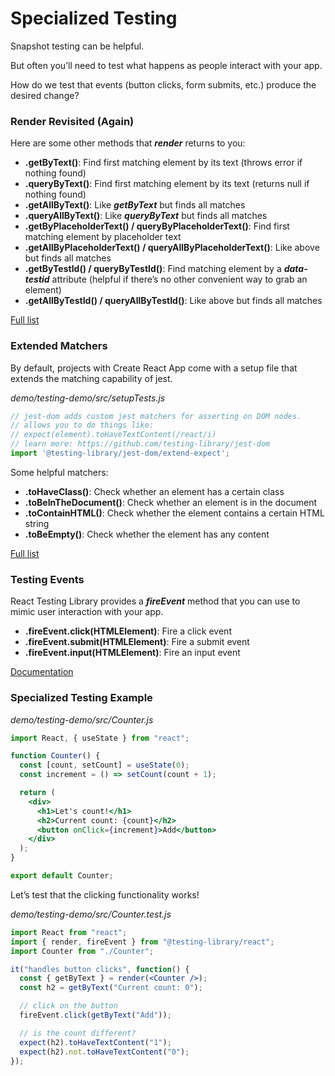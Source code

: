 # Specialized Testing

Snapshot testing can be helpful.

But often you’ll need to test what happens as people interact with your app.

How do we test that events (button clicks, form submits, etc.) produce the desired change?

### Render Revisited (Again)
Here are some other methods that ***render*** returns to you:
- **.getByText()**: Find first matching element by its text (throws error if nothing found)
- **.queryByText()**: Find first matching element by its text (returns null if nothing found)
- **.getAllByText()**: Like ***getByText*** but finds all matches
- **.queryAllByText()**: Like ***queryByText*** but finds all matches
- **.getByPlaceholderText() / queryByPlaceholderText()**: Find first matching element by placeholder text
- **.getAllByPlaceholderText() / queryAllByPlaceholderText()**: Like above but finds all matches
- **.getByTestId() / queryByTestId()**: Find matching element by a ***data-testid*** attribute (helpful if there’s no other convenient way to grab an element)
- **.getAllByTestId() / queryAllByTestId()**: Like above but finds all matches

[Full list](https://testing-library.com/docs/react-testing-library/api#render-result)

### Extended Matchers
By default, projects with Create React App come with a setup file that extends the matching capability of jest.

_demo/testing-demo/src/setupTests.js_
```jsx
// jest-dom adds custom jest matchers for asserting on DOM nodes.
// allows you to do things like:
// expect(element).toHaveTextContent(/react/i)
// learn more: https://github.com/testing-library/jest-dom
import '@testing-library/jest-dom/extend-expect';
```

Some helpful matchers:
- **.toHaveClass()**: Check whether an element has a certain class
- **.toBeInTheDocument()**: Check whether an element is in the document
- **.toContainHTML()**: Check whether the element contains a certain HTML string
- **.toBeEmpty()**: Check whether the element has any content

[Full list](https://github.com/testing-library/jest-dom#custom-matchers)

### Testing Events

React Testing Library provides a ***fireEvent*** method that you can use to mimic user interaction with your app.

- **.fireEvent.click(HTMLElement)**: Fire a click event
- **.fireEvent.submit(HTMLElement)**: Fire a submit event
- **.fireEvent.input(HTMLElement)**: Fire an input event

[Documentation](https://testing-library.com/docs/dom-testing-library/api-events)

### Specialized Testing Example
_demo/testing-demo/src/Counter.js_
```jsx
import React, { useState } from "react";

function Counter() {
  const [count, setCount] = useState(0);
  const increment = () => setCount(count + 1);

  return (
    <div>
      <h1>Let's count!</h1>
      <h2>Current count: {count}</h2>
      <button onClick={increment}>Add</button>
    </div>
  );
}

export default Counter;
```

Let’s test that the clicking functionality works!

_demo/testing-demo/src/Counter.test.js_
```jsx
import React from "react";
import { render, fireEvent } from "@testing-library/react";
import Counter from "./Counter";

it("handles button clicks", function() {
  const { getByText } = render(<Counter />);
  const h2 = getByText("Current count: 0");

  // click on the button
  fireEvent.click(getByText("Add"));

  // is the count different?
  expect(h2).toHaveTextContent("1");
  expect(h2).not.toHaveTextContent("0");
});
```
